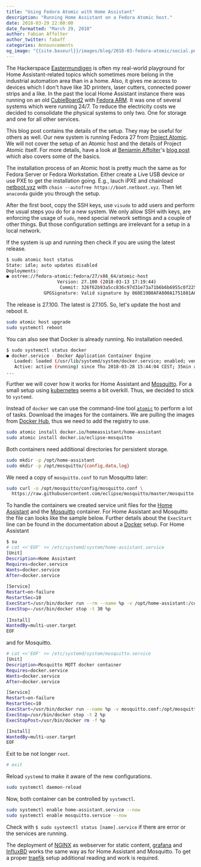 ```yaml
---
title: "Using Fedora Atomic with Home Assistant"
description: "Running Home Assistant on a Fedora Atomic host."
date: 2018-03-29 22:00:00
date_formatted: "March 29, 2018"
author: Fabian Affolter
author_twitter: fabaff
categories: Announcements
og_image: "{{site.baseurl}}/images/blog/2018-03-fedora-atomic/social.png"
---
```



The Hackerspace [Eastermundigen](http://www.eastermundigen.ch/) is often my real-world playground for Home Assistant-related topics which sometimes more belong in the industrial automation area than in a home. Also, it gives me access to devices which I don't have like 3D printers, laser cutters, connected power strips and a like. In the past the local Home Assistant instance there was running on an old [CubieBoard2](http://cubieboard.org/) with [Fedora ARM](https://arm.fedoraproject.org/). It was one of several systems which were running 24/7. To reduce the electricity costs we decided to consolidate the physical systems to only two. One for storage and one for all other services.

<!--more-->

This blog post contains the details of the setup. They may be useful for others as well. Our new system is running Fedora 27 from [Project Atomic](http://www.projectatomic.io). We will not cover the setup of an Atomic host and the details of Project Atomic itself. For more details, have a look at [Benjamin Affolter](https://twitter.com/bliemli)'s [blog post](https://www.puzzle.ch/blog/articles/2017/09/28/atomic-host-basic-setup-and-usage) which also covers some of the basics. 

The installation process of an Atomic host is pretty much the same as for Fedora Server or Fedora Workstation. Either create a Live USB device or use PXE to get the installation going. E.g., lauch iPXE and chainload [netboot.yxz](https://netboot.xyz/) with `chain --autofree https://boot.netboot.xyz`. Then let `anaconda` guide you through the setup.

After the first boot, copy the SSH keys, use `visudo` to add users and perform the usual steps you do for a new system. We only allow SSH with keys, are enforcing the usage of `sudo`, need special network settings and a couple of other things. But those configuration settings are irrelevant for a setup in a local network.

If the system is up and running then check if you are using the latest release. 

```bash
$ sudo atomic host status
State: idle; auto updates disabled
Deployments:
● ostree://fedora-atomic:fedora/27/x86_64/atomic-host
                   Version: 27.100 (2018-03-13 17:19:44)
                    Commit: 326f62b93a5cc836c97d31e73a71b6b6b6955c0f225f7651b52a693718e6aa91
              GPGSignature: Valid signature by 860E19B0AFA800A1751881A6F55E7430F5282EE4
```

The release is 27.100. The latest is 27.105. So, let's update the host and reboot it.

```bash
sudo atomic host upgrade
sudo systemctl reboot
```

You can also see that Docker is already running. No installation needed.

```bash
$ sudo systemctl status docker
● docker.service - Docker Application Container Engine
   Loaded: loaded (/usr/lib/systemd/system/docker.service; enabled; vendor preset: disabled)
   Active: active (running) since Thu 2018-03-28 15:44:04 CEST; 35min ago
...
```

Further we will cover how it works for Home Assistant and [Mosquitto](https://mosquitto.org/). For a small setup using [kubernetes](https://kubernetes.io) seems a bit overkill. Thus, we decided to stick to `systemd`.

Instead of `docker` we can use the command-line tool [`atomic`](http://www.projectatomic.io/docs/usr-bin-atomic/) to perform a lot of tasks. Download the images for the containers. We are pulling the images from [Docker Hub](https://hub.docker.com/), thus we need to add the registry to use.

```bash
sudo atomic install docker.io/​homeassistant/home-assistant
sudo atomic install docker.io/eclipse-mosquitto
```

Both containers need additional directories for persistent storage.

```bash
sudo mkdir -p /opt/home-assistant
sudo mkdir -p /opt/mosquitto/{config,data,log}
```

We need a copy of `mosquitto.conf` to run Mosquitto later:

```bash
sudo curl -o /opt/mosquitto/config/mosquitto.conf \
  https://raw.githubusercontent.com/eclipse/mosquitto/master/mosquitto.conf
```

To handle the containers we created service unit files for the [Home Assistant](https://hub.docker.com/r/homeassistant/home-assistant/) and the [Mosquitto](https://hub.docker.com/_/eclipse-mosquitto/) container. For Home Assistant and Mosquitto the file can looks like the sample below. Further details about the `ExecStart` line can be found in the documentation about a [Docker](/docs/installation/docker/) setup. For Home Assistant

```bash
$ su
# cat <<'EOF' >> /etc/systemd/system/home-assistant.service
[Unit]
Description=Home Assistant
Requires=docker.service
Wants=docker.service
After=docker.service
 
[Service]
Restart=on-failure
RestartSec=10
ExecStart=/usr/bin/docker run --rm --name %p -v /opt/home-assistant:/config:Z -v /etc/localtime:/etc/localtime:ro --network host homeassistant/home-assistant
ExecStop=-/usr/bin/docker stop -t 30 %p
 
[Install]
WantedBy=multi-user.target
EOF
```

and for Mosquitto.

```bash
# cat <<'EOF' >> /etc/systemd/system/mosquitto.service
[Unit]
Description=Mosquitto MQTT docker container
Requires=docker.service
Wants=docker.service
After=docker.service

[Service]
Restart=on-failure
RestartSec=10
ExecStart=/usr/bin/docker run --name %p -v mosquitto.conf:/opt/mosquitto/config/mosquitto.conf -v /opt/mosquitto/data:/opt/mosquitto/data -v /opt/mosquitto/log:/mosquitto/log -p 1883:1883 -p 9001:9001 eclipse-mosquitto
ExecStop=/usr/bin/docker stop -t 2 %p
ExecStopPost=/usr/bin/docker rm -f %p

[Install]
WantedBy=multi-user.target
EOF
```

Exit to be not longer `root`.

```bash
# exit
```

Reload `systemd` to make it aware of the new configurations.

```bash
sudo systemctl daemon-reload
```

Now, both container can be controlled by `systemctl`.

```bash
sudo systemctl enable home-assistant.service --now
sudo systemctl enable mosquitto.service --now
```

Check with `$ sudo systemctl status [name].service` if there are error or the services are running.

The deployment of [NGINX](https://nginx.org/en/) as webserver for static content, [grafana](https://grafana.com/) and [InfluxBD](https://www.influxdata.com/) works the same way as for Home Assistant and Mosquitto. To get a proper [traefik](https://traefik.io/) setup additional reading and work is required. 

